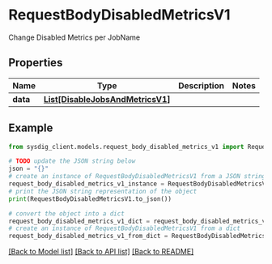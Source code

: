 # RequestBodyDisabledMetricsV1

Change Disabled Metrics per JobName

## Properties

Name | Type | Description | Notes
------------ | ------------- | ------------- | -------------
**data** | [**List[DisableJobsAndMetricsV1]**](DisableJobsAndMetricsV1.md) |  | 

## Example

```python
from sysdig_client.models.request_body_disabled_metrics_v1 import RequestBodyDisabledMetricsV1

# TODO update the JSON string below
json = "{}"
# create an instance of RequestBodyDisabledMetricsV1 from a JSON string
request_body_disabled_metrics_v1_instance = RequestBodyDisabledMetricsV1.from_json(json)
# print the JSON string representation of the object
print(RequestBodyDisabledMetricsV1.to_json())

# convert the object into a dict
request_body_disabled_metrics_v1_dict = request_body_disabled_metrics_v1_instance.to_dict()
# create an instance of RequestBodyDisabledMetricsV1 from a dict
request_body_disabled_metrics_v1_from_dict = RequestBodyDisabledMetricsV1.from_dict(request_body_disabled_metrics_v1_dict)
```
[[Back to Model list]](../README.md#documentation-for-models) [[Back to API list]](../README.md#documentation-for-api-endpoints) [[Back to README]](../README.md)


